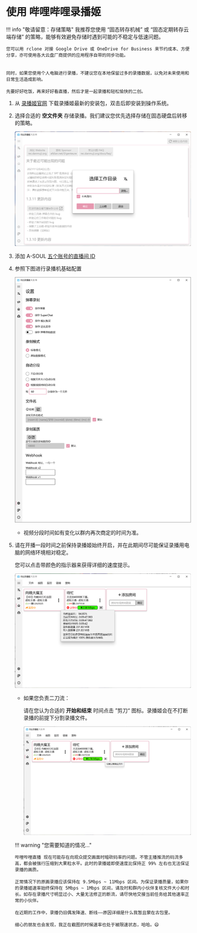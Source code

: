 # 使用 哔哩哔哩录播姬

!!! info "敬请留意：存储策略"
    我推荐您使用 “固态转存机械” 或 “固态定期转存云端存储” 的策略，能够有效避免存储时遇到可能的不稳定与低速问题。
    
    您可以用 rclone 对接 Google Drive 或 OneDrive for Business 来节约成本、方便分享，亦可使用各大云盘厂商提供的应用程序自带的同步功能。


    同时，如果您使用个人电脑进行录播，不建议您在本地保留过多的录播数据，以免对未来使用和日常生活造成影响。
    
    先要好好吃饭，再来好好看直播，然后才是一起录播和轻松愉快的二创。

1.  从 [录播姬官网](https://gitee.com/link?target=https%3A%2F%2Frec.danmuji.org) 下载录播姬最新的安装包，双击后即安装到操作系统。

2.  选择合适的 **空文件夹** 存储录播。我们建议您优先选择存储在固态硬盘后转移的策略。

    ![录播姬初始化对话框](luboji.assets/luboji-1.png)

3.  添加 A-SOUL [五个账号的直播间 ID](https://gitee.com/ASoulRecChan/WorkGuide/blob/dev/index.md###成员基础信息)

4.  参照下图进行录播机基础配置

    ![录播姬配置](luboji.assets/luboji-config.png)

    -   视频分段时间如有变化以群内再次商定的时间为准。

5.  请在开播一段时间之前保持录播姬始终开启，并在此期间尽可能保证录播用电脑的网络环境相对稳定。

    您可以点击带颜色的指示器来获得详细的速度提示。

    ![录播姬主页](luboji.assets/luboji-mainpage.png)

    -   如果您负责二刀流：

        请在您认为合适的 **开始和结束** 时间点击 ”剪刀“ 图标。录播姬会在不打断录播的前提下分割录播文件。

        ![录播姬-切片](luboji.assets/luboji-cut.png)

    

    !!! warning "您需要知道的情况..."

        哔哩哔哩直播 现在可能存在向观众提交画面时暗砍码率的问题。不管主播推流的码流多高，都会被强行压缩到大果粒水平。此时的录播姬即使速度比保持正 99% 左右也无法保证录播的画质。
        
        正常情况下的原画录播应该保持在 9.5Mbps ~ 11Mbps 区间。为保证录播质量，如果你的录播姬速率始终保持在 5Mbps ~ 1Mbps 区间，请及时和群内小伙伴复核文件大小和时长。如存在录播尺寸明显过小、大量无法修正的断流，请尽快地交接当前任务给其他速率正常的小伙伴。
        
        在近期的工作中，录播仍旧偶发降速、断线——原因详细是什么我暂且蒙在古包里。
        
        细心的朋友也会发现，我正在截图的时候速率也处于被限速状态，哈哈。😄